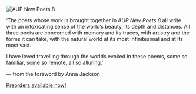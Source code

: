 <img src="{{ site.url }}/images/AUP_New_Poets_8.jpg" alt="AUP New Poets 8" class="mt4 db center"/><br>

‘The poets whose work is brought together in <i>AUP New Poets 8</i> all write with an intoxicating sense of the world’s beauty, its depth and distances. All three poets are concerned with memory and its traces, with artistry and the forms it can take, with the natural world at its most infinitesimal and at its most vast.

I have loved travelling through the worlds evoked in these poems, some so familiar, some so remote, all so alluring.’

— from the foreword by Anna Jackson

<a href="https://aucklanduniversitypress.co.nz/aup-new-poets-8/">Preorders available now!</a><br>
